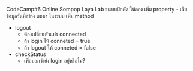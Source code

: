 CodeCamp#6 Online
Sompop Laya
Lab : แบบฝึกหัด
ให้ลอง
เพิ่ม property
	- เก็บข้อมูลวันที่สร้าง user ในระบบ
เพิ่ม method 
-  logout
	- ต้องเปลี่ยนตัวแปร connected
	- ถ้า login ให้ conneted = true
	- ถ้า logout ให้ conneted = false
- checkStatus
	- เพื่อบอกว่ายัง login อยู่หรือไม่?
